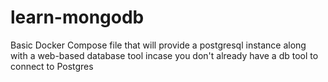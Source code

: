 # learn-mongodb
Basic Docker Compose file that will provide a postgresql instance along with a web-based database tool  incase you don't already have a db tool to connect to Postgres
